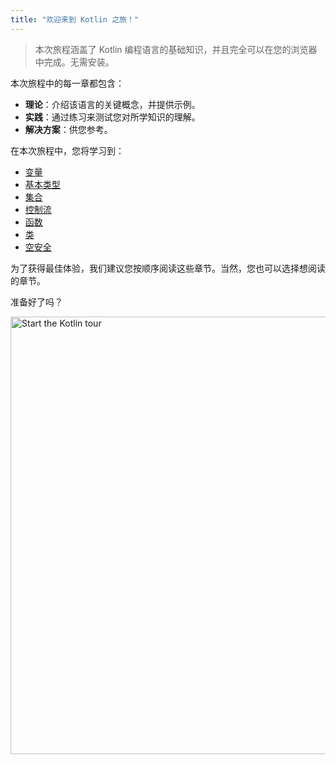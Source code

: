 ```yaml
---
title: "欢迎来到 Kotlin 之旅！"
---
```

> 本次旅程涵盖了 Kotlin 编程语言的基础知识，并且完全可以在您的浏览器中完成。无需安装。

本次旅程中的每一章都包含：

* **理论**：介绍该语言的关键概念，并提供示例。
* **实践**：通过练习来测试您对所学知识的理解。
* **解决方案**：供您参考。

在本次旅程中，您将学习到：

* [变量](kotlin-tour-hello-world.md)
* [基本类型](kotlin-tour-basic-types.md)
* [集合](kotlin-tour-collections.md)
* [控制流](kotlin-tour-control-flow.md)
* [函数](kotlin-tour-functions.md)
* [类](kotlin-tour-classes.md)
* [空安全](kotlin-tour-null-safety.md)

为了获得最佳体验，我们建议您按顺序阅读这些章节。当然，您也可以选择想阅读的章节。

准备好了吗？

<a href="kotlin-tour-hello-world.md"><img src="/img/start-kotlin-tour.svg" width="700" alt="Start the Kotlin tour" /></a>